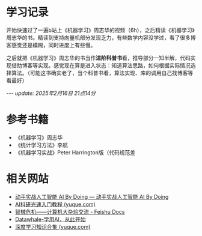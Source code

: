 # 学习记录

开始快速过了一遍b站上《机器学习》周志华的视频（6h），之后精读《机器学习》周志华的书。精读到支持向量机部分发现乏力，有些数学内容没学过，看了很多博客感觉还是模糊，同时进度上有些慢。

之后就把《机器学习》周志华的书当作**进阶科普书**看，推导部分一知半解，代码实现借助博客等实现。感觉现在算是进入状态：知道算法思路，如何根据实际情况选择算法。（可能这书确实老了，当个科普书看，算法实现、库的调用自己找博客等看最好）

--- *update: 2025年2月16日 21点14分*



# 参考书籍

- 《机器学习》周志华
- 《统计学习方法》李航
- 《机器学习实战》Peter Harrington版（代码规范差

# 相关网站

- [动手实战人工智能 AI By Doing — 动手实战人工智能 AI By Doing](https://aibydoing.com/)
- [AI科研光速入门教程 (yuque.com)](https://www.yuque.com/lingxia-lqeic/uy88w3/lsxg4u4nguzlr5p3?singleDoc)
- [智械危机——计算机大杂烩交流 - Feishu Docs](https://pivspm4vxqz.feishu.cn/docx/Fg9xdl1mooisrUxC70Bckpmxnch)
- [Datawhale-学用AI，从此开始](https://www.datawhale.cn/)
- [深度学习知识合集 (yuque.com)](https://www.yuque.com/lingxia-lqeic/uy88w3/irgpqga1xvaat6fr?singleDoc)

